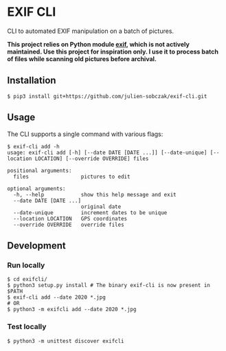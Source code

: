# EXIF CLI

CLI to automated EXIF manipulation on a batch of pictures.

**This project relies on Python module [exif](https://gitlab.com/TNThieding/exif), which is not actively maintained. Use this project for inspiration only. I use it to process batch of files while scanning old pictures before archival.**


## Installation

```
$ pip3 install git+https://github.com/julien-sobczak/exif-cli.git
```


## Usage

The CLI supports a single command with various flags:

```shell
$ exif-cli add -h
usage: exif-cli add [-h] [--date DATE [DATE ...]] [--date-unique] [--location LOCATION] [--override OVERRIDE] files

positional arguments:
  files                 pictures to edit

optional arguments:
  -h, --help            show this help message and exit
  --date DATE [DATE ...]
                        original date
  --date-unique         increment dates to be unique
  --location LOCATION   GPS coordinates
  --override OVERRIDE   override files
```


## Development

### Run locally

```shell
$ cd exifcli/
$ python3 setup.py install # The binary exif-cli is now present in $PATH
$ exif-cli add --date 2020 *.jpg
# OR
$ python3 -m exifcli add --date 2020 *.jpg
```


### Test locally

```
$ python3 -m unittest discover exifcli
```
